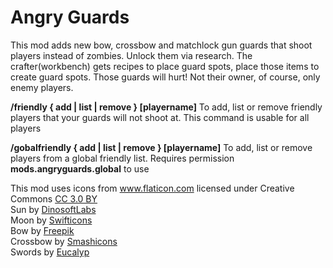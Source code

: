 # Angry Guards

This mod adds new bow, crossbow and matchlock gun guards that shoot players instead of zombies. Unlock them via research. The crafter(workbench) gets recipes to place guard spots, place those items to create guard spots.
Those guards will hurt! Not their owner, of course, only enemy players.

**/friendly { add | list | remove } [playername]** To add, list or remove friendly players that your guards will not shoot at. This command is usable for all players

**/gobalfriendly { add | list | remove } [playername]** To add, list or remove players from a global friendly list. Requires permission **mods.angryguards.global** to use



This mod uses icons from <a href="https://www.flaticon.com/" title="Flaticon">www.flaticon.com</a> licensed under Creative Commons <a href="http://creativecommons.org/licenses/by/3.0/" title="Creative Commons BY 3.0" target="_blank">CC 3.0 BY</a><br>
Sun by <a href="https://www.flaticon.com/authors/dinosoftlabs" title="DinosoftLabs">DinosoftLabs</a><br>
Moon by <a href="https://www.flaticon.com/authors/swifticons" title="Swifticons">Swifticons</a><br>
Bow by <a href="http://www.freepik.com" title="Freepik">Freepik</a><br>
Crossbow by <a href="https://www.flaticon.com/authors/smashicons" title="Smashicons">Smashicons</a><br>
Swords by <a href="https://www.flaticon.com/authors/eucalyp" title="Eucalyp">Eucalyp</a><br>

